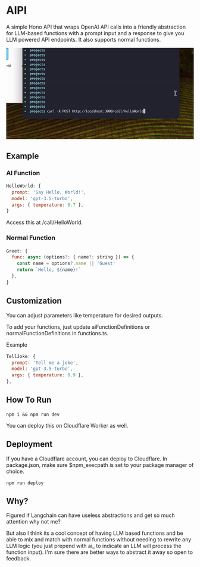 # AIPI

A simple Hono API that wraps OpenAI API calls into a friendly abstraction for LLM-based functions with a prompt input and a response to give you LLM powered API endpoints. It also supports normal functions.

![Demo](/demo.gif)

## Example

### AI Function

```javascript
HelloWorld: {
  prompt: 'Say Hello, World!',
  model: 'gpt-3.5-turbo',
  args: { temperature: 0.7 },
}
```

Access this at /call/HelloWorld.

### Normal Function

```javascript
Greet: {
  func: async (options?: { name?: string }) => {
    const name = options?.name || 'Guest'
    return `Hello, ${name}!`
  },
}
```

## Customization

You can adjust parameters like temperature for desired outputs.

To add your functions, just update aiFunctionDefinitions or normalFunctionDefinitions in functions.ts.

Example

```javascript
TellJoke: {
  prompt: 'Tell me a joke',
  model: 'gpt-3.5-turbo',
  args: { temperature: 0.9 },
},
```

## How To Run

```
npm i && npm run dev
```

You can deploy this on Cloudflare Worker as well.

## Deployment

If you have a Cloudflare account, you can deploy to Cloudflare. In package.json, make sure $npm_execpath is set to your package manager of choice.

```
npm run deploy
```

## Why?

Figured if Langchain can have useless abstractions and get so much attention why not me?

But also I think its a cool concept of having LLM based functions and be able to mix and match with normal functions without needing to rewrite any LLM logic (you just prepend with ai_ to indicate an LLM will process the function input). I'm sure there are better ways to abstract it away so open to feedback.
